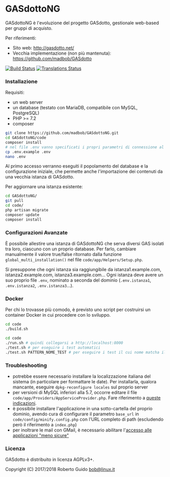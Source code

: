 # GASdottoNG

GASdottoNG è l'evoluzione del progetto GASdotto, gestionale web-based per gruppi di acquisto.

Per riferimenti:

* Sito web: http://gasdotto.net/
* Vecchia implementazione (non più mantenuta): https://github.com/madbob/GASdotto

[![Build Status](https://travis-ci.org/madbob/GASdottoNG.svg?branch=master)](https://travis-ci.org/madbob/GASdottoNG)
[![Translations Status](https://hosted.weblate.org/widgets/gasdottong/-/translations/svg-badge.svg)](https://hosted.weblate.org/engage/gasdottong/?utm_source=widget)

### Installazione

Requisiti:
 * un web server
 * un database (testato con MariaDB, compatibile con MySQL, PostgreSQL)
 * PHP >= 7.2
 * composer

```bash
git clone https://github.com/madbob/GASdottoNG.git
cd GASdottoNG/code
composer install
# nel file .env vanno specificati i propri parametri di connessione al database e l'invio delle mail
cp .env.example .env
nano .env
```

Al primo accesso verranno eseguiti il popolamento del database e la configurazione iniziale, che permette anche l'importazione dei contenuti da una vecchia istanza di GASdotto.

Per aggiornare una istanza esistente:

```bash
cd GASdottoNG/
git pull
cd code/
php artisan migrate
composer update
composer install
```

### Configurazioni Avanzate

È possibile allestire una istanza di GASdottoNG che serva diversi GAS isolati tra loro, ciascuno con un proprio database. Per farlo, cambiare manualmente il valore true/false ritornato dalla funzione `global_multi_installation()` nel file `code/app/Helpers/Setup.php`.

Si presuppone che ogni istanza sia raggiungibile da istanza1.example.com, istanza2.example.com, istanza3.example.com... Ogni istanza deve avere un suo proprio file `.env`, nominato a seconda del dominio (`.env.istanza1`, `.env.istanza2`, `.env.istanza3`...).

### Docker

Per chi lo trovasse più comodo, è previsto uno script per costruirsi un container Docker in cui procedere con lo sviluppo.

```bash
cd code
./build.sh
```

```bash
cd code
./run.sh # quindi collegarsi a http://localhost:8000
./test.sh # per eseguire i test automatici
./test.sh PATTERN_NOME_TEST # per eseguire i test il cui nome matcha il pattern
```

### Troubleshooting

 * potrebbe essere necessario installare la localizzazione italiana del sistema (in particolare per formattare le date). Per installarla, qualora mancante, eseguire `dpkg-reconfigure locales` sul proprio server
 * per versioni di MySQL inferiori alla 5.7, occorre editare il file `code/app/Providers/AppServiceProvider.php`. Fare riferimento a [queste indicazioni](https://laravel-news.com/laravel-5-4-key-too-long-error).
 * è possibile installare l'applicazione in una sotto-cartella del proprio dominio, avendo cura di configurare il parametro `base_url` in `code/config/minify.config.php` con l'URL completo di path (escludendo però il riferimento a `index.php`)
 * per inoltrare le mail con GMail, è necessario abilitare l'[accesso alle applicazioni "meno sicure"](https://myaccount.google.com/lesssecureapps)

### Licenza

GASdotto è distribuito in licenza AGPLv3+.

Copyright (C) 2017/2018 Roberto Guido <bob@linux.it>
